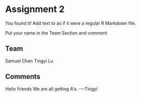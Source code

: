 # Assignment 2

You found it!  Add text to as if it were a regular R Markdown file.

Put your name in the Team Section and comment

## Team
Samuel Chen
Tingyi Lu

## Comments
Hello friends
We are all getting A's. ---Tingyi
